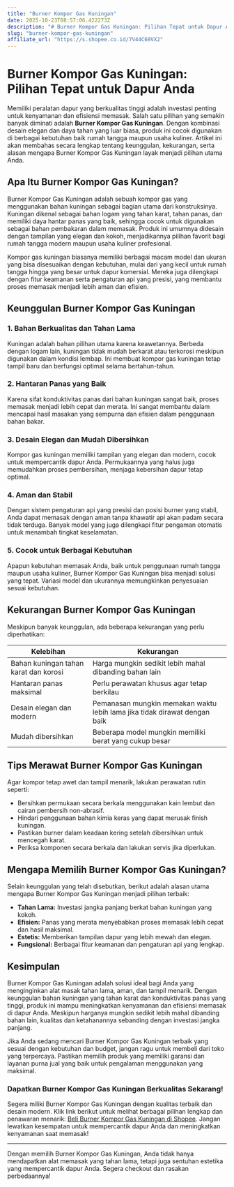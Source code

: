 ```yaml
---
title: "Burner Kompor Gas Kuningan"
date: 2025-10-23T08:57:06.422273Z
description: "# Burner Kompor Gas Kuningan: Pilihan Tepat untuk Dapur Anda..."
slug: "burner-kompor-gas-kuningan"
affiliate_url: "https://s.shopee.co.id/7V44C68VX2"
---
```

# Burner Kompor Gas Kuningan: Pilihan Tepat untuk Dapur Anda

Memiliki peralatan dapur yang berkualitas tinggi adalah investasi penting untuk kenyamanan dan efisiensi memasak. Salah satu pilihan yang semakin banyak diminati adalah **Burner Kompor Gas Kuningan**. Dengan kombinasi desain elegan dan daya tahan yang luar biasa, produk ini cocok digunakan di berbagai kebutuhan baik rumah tangga maupun usaha kuliner. Artikel ini akan membahas secara lengkap tentang keunggulan, kekurangan, serta alasan mengapa Burner Kompor Gas Kuningan layak menjadi pilihan utama Anda.

## Apa Itu Burner Kompor Gas Kuningan?

Burner Kompor Gas Kuningan adalah sebuah kompor gas yang menggunakan bahan kuningan sebagai bagian utama dari konstruksinya. Kuningan dikenal sebagai bahan logam yang tahan karat, tahan panas, dan memiliki daya hantar panas yang baik, sehingga cocok untuk digunakan sebagai bahan pembakaran dalam memasak. Produk ini umumnya didesain dengan tampilan yang elegan dan kokoh, menjadikannya pilihan favorit bagi rumah tangga modern maupun usaha kuliner profesional.

Kompor gas kuningan biasanya memiliki berbagai macam model dan ukuran yang bisa disesuaikan dengan kebutuhan, mulai dari yang kecil untuk rumah tangga hingga yang besar untuk dapur komersial. Mereka juga dilengkapi dengan fitur keamanan serta pengaturan api yang presisi, yang membantu proses memasak menjadi lebih aman dan efisien.

## Keunggulan Burner Kompor Gas Kuningan

### 1. Bahan Berkualitas dan Tahan Lama

Kuningan adalah bahan pilihan utama karena keawetannya. Berbeda dengan logam lain, kuningan tidak mudah berkarat atau terkorosi meskipun digunakan dalam kondisi lembap. Ini membuat kompor gas kuningan tetap tampil baru dan berfungsi optimal selama bertahun-tahun.

### 2. Hantaran Panas yang Baik

Karena sifat konduktivitas panas dari bahan kuningan sangat baik, proses memasak menjadi lebih cepat dan merata. Ini sangat membantu dalam mencapai hasil masakan yang sempurna dan efisien dalam penggunaan bahan bakar.

### 3. Desain Elegan dan Mudah Dibersihkan

Kompor gas kuningan memiliki tampilan yang elegan dan modern, cocok untuk mempercantik dapur Anda. Permukaannya yang halus juga memudahkan proses pembersihan, menjaga kebersihan dapur tetap optimal.

### 4. Aman dan Stabil

Dengan sistem pengaturan api yang presisi dan posisi burner yang stabil, Anda dapat memasak dengan aman tanpa khawatir api akan padam secara tidak terduga. Banyak model yang juga dilengkapi fitur pengaman otomatis untuk menambah tingkat keselamatan.

### 5. Cocok untuk Berbagai Kebutuhan

Apapun kebutuhan memasak Anda, baik untuk penggunaan rumah tangga maupun usaha kuliner, Burner Kompor Gas Kuningan bisa menjadi solusi yang tepat. Variasi model dan ukurannya memungkinkan penyesuaian sesuai kebutuhan.

## Kekurangan Burner Kompor Gas Kuningan

Meskipun banyak keunggulan, ada beberapa kekurangan yang perlu diperhatikan:

| **Kelebihan**                         | **Kekurangan**                                       |
|---------------------------------------|------------------------------------------------------|
| Bahan kuningan tahan karat dan korosi | Harga mungkin sedikit lebih mahal dibanding bahan lain|
| Hantaran panas maksimal               | Perlu perawatan khusus agar tetap berkilau          |
| Desain elegan dan modern              | Pemanasan mungkin memakan waktu lebih lama jika tidak dirawat dengan baik|
| Mudah dibersihkan                     | Beberapa model mungkin memiliki berat yang cukup besar |

## Tips Merawat Burner Kompor Gas Kuningan

Agar kompor tetap awet dan tampil menarik, lakukan perawatan rutin seperti:

- Bersihkan permukaan secara berkala menggunakan kain lembut dan cairan pembersih non-abrasif.
- Hindari penggunaan bahan kimia keras yang dapat merusak finish kuningan.
- Pastikan burner dalam keadaan kering setelah dibersihkan untuk mencegah karat.
- Periksa komponen secara berkala dan lakukan servis jika diperlukan.

## Mengapa Memilih Burner Kompor Gas Kuningan?

Selain keunggulan yang telah disebutkan, berikut adalah alasan utama mengapa Burner Kompor Gas Kuningan menjadi pilihan terbaik:

- **Tahan Lama:** Investasi jangka panjang berkat bahan kuningan yang kokoh.
- **Efisien:** Panas yang merata menyebabkan proses memasak lebih cepat dan hasil maksimal.
- **Estetis:** Memberikan tampilan dapur yang lebih mewah dan elegan.
- **Fungsional:** Berbagai fitur keamanan dan pengaturan api yang lengkap.

## Kesimpulan

 Burner Kompor Gas Kuningan adalah solusi ideal bagi Anda yang menginginkan alat masak tahan lama, aman, dan tampil menarik. Dengan keunggulan bahan kuningan yang tahan karat dan konduktivitas panas yang tinggi, produk ini mampu meningkatkan kenyamanan dan efisiensi memasak di dapur Anda. Meskipun harganya mungkin sedikit lebih mahal dibanding bahan lain, kualitas dan ketahanannya sebanding dengan investasi jangka panjang.

Jika Anda sedang mencari Burner Kompor Gas Kuningan terbaik yang sesuai dengan kebutuhan dan budget, jangan ragu untuk membeli dari toko yang terpercaya. Pastikan memilih produk yang memiliki garansi dan layanan purna jual yang baik untuk pengalaman menggunakan yang maksimal.

### Dapatkan Burner Kompor Gas Kuningan Berkualitas Sekarang!

Segera miliki Burner Kompor Gas Kuningan dengan kualitas terbaik dan desain modern. Klik link berikut untuk melihat berbagai pilihan lengkap dan penawaran menarik: [Beli Burner Kompor Gas Kuningan di Shopee](https://s.shopee.co.id/7V44C68VX2). Jangan lewatkan kesempatan untuk mempercantik dapur Anda dan meningkatkan kenyamanan saat memasak!

---

Dengan memilih Burner Kompor Gas Kuningan, Anda tidak hanya mendapatkan alat memasak yang tahan lama, tetapi juga sentuhan estetika yang mempercantik dapur Anda. Segera checkout dan rasakan perbedaannya!